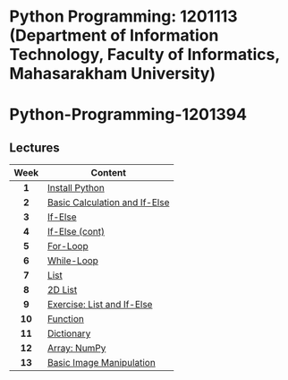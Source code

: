 # Python Programming: 1201113 (Department of Information Technology, Faculty of Informatics, Mahasarakham University)

# Python-Programming-1201394

## Lectures

| Week        | Content           |
| :-------------: |-------------|
| **1**     | [Install Python]([https://github.com/mrolarik/Python-Programming-1201394/blob/master/python_01.ipynb](https://github.com/mrolarik/python-programming-1201113/blob/main/Week1.ipynb)) |
| **2**     | [Basic Calculation and If-Else]([https://github.com/mrolarik/Python-Programming-1201394/blob/master/python_02.ipynb](https://github.com/mrolarik/python-programming-1201113/blob/main/Week2.ipynb))      |
| **3** | [If-Else]([https://github.com/mrolarik/Python-Programming-1201394/blob/master/python_03.ipynb](https://github.com/mrolarik/python-programming-1201113/blob/main/Week3.ipynb))      |
| **4**   | [If-Else (cont)]([https://github.com/mrolarik/1-2562-selected-topics/blob/master/Selected-topics-02-Search.ipynb](https://github.com/mrolarik/python-programming-1201113/blob/main/Week4.ipynb)) |
| **5**   | [For-Loop]([https://github.com/mrolarik/Python-Programming-1201394/blob/master/python_04.ipynb](https://github.com/mrolarik/python-programming-1201113/blob/main/Week5.ipynb)) |
| **6**   | [While-Loop]([https://github.com/mrolarik/Python-Programming-1201394/blob/master/python_05.ipynb](https://github.com/mrolarik/python-programming-1201113/blob/main/Week6.ipynb)) |
| **7**   | [List]([https://github.com/mrolarik/Python-Programming-1201394/blob/master/python_06.ipynb](https://github.com/mrolarik/python-programming-1201113/blob/main/Week7.ipynb)) |
| **8**   | [2D List]([https://github.com/mrolarik/Python-Programming-1201394/blob/master/mysql.pdf](https://github.com/mrolarik/python-programming-1201113/blob/main/Week8.ipynb)) |
| **9**   | [Exercise: List and If-Else]([https://github.com/mrolarik/Python-Programming-1201394/blob/master/python_06.ipynb](https://github.com/mrolarik/python-programming-1201113/blob/main/Week9.ipynb)) |
| **10**   | [Function]([https://github.com/mrolarik/Python-Programming-1201394/blob/master/mysql.pdf](https://github.com/mrolarik/python-programming-1201113/blob/main/Week10.ipynb)) |
| **11**   | [Dictionary]([https://github.com/mrolarik/Python-Programming-1201394/blob/master/python_06.ipynb](https://github.com/mrolarik/python-programming-1201113/blob/main/Week11.ipynb)) |
| **12**   | [Array: NumPy]([https://github.com/mrolarik/Python-Programming-1201394/blob/master/mysql.pdf](https://github.com/mrolarik/python-programming-1201113/blob/main/Week12.ipynb)) |
| **13**   | [Basic Image Manipulation]([https://github.com/mrolarik/Python-Programming-1201394/blob/master/python_06.ipynb](https://github.com/mrolarik/python-programming-1201113/blob/main/Week13.ipynb)) |
